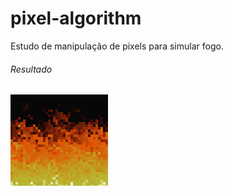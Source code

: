 # pixel-algorithm

Estudo de manipulação de pixels para simular fogo. 

###### Resultado
![Fogo](https://raw.githubusercontent.com/annemoraes/pixel-algorithm/master/fire.gif)


